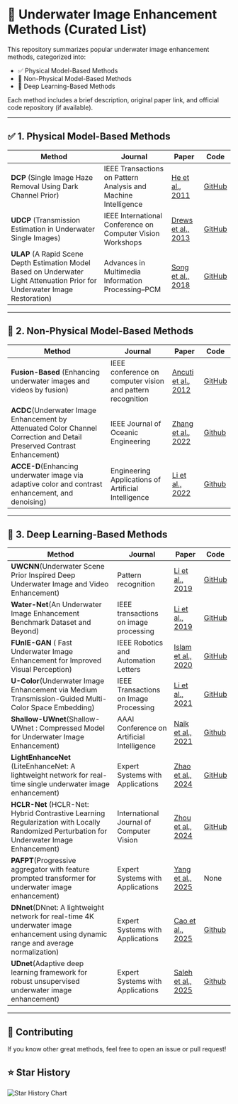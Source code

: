 <!--
 * @Descripttion: 该模块主要实现的功能是：
 * @version: 1.0
 * @Author: 强虎
 * @Date: 2025-03-23 10:04:54
 * @LastEditors: 强虎
 * @LastEditTime: 2025-03-23 19:52:23
 * Copyright (c) 2025 by ${git_name_email}, All Rights Reserved. 
 * 所有权属于四川大学电器工程学院PMCIRI
-->
# 🌊 Underwater Image Enhancement Methods (Curated List)

This repository summarizes popular underwater image enhancement methods, categorized into:

- ✅ Physical Model-Based Methods
- 🎨 Non-Physical Model-Based Methods
- 🤖 Deep Learning-Based Methods

Each method includes a brief description, original paper link, and official code repository (if available).

---

## ✅ 1. Physical Model-Based Methods

| Method |Journal    | Paper | Code |
|--------|-----------|------|------|
| **DCP** (Single Image Haze Removal Using Dark Channel Prior)|IEEE Transactions on Pattern Analysis and Machine Intelligence |[He et al., 2011]([10.1109/TPAMI.2010.168](https://ieeexplore.ieee.org/abstract/document/5567108)) | [GitHub](https://github.com/wangyanckxx/Single-Underwater-Image-Enhancement-and-Color-Restoration/tree/master/Underwater%20Image%20Color%20Restoration/DCP) |
| **UDCP** (Transmission Estimation in Underwater Single Images) | IEEE International Conference on Computer Vision Workshops|[Drews et al., 2013](https://ieeexplore.ieee.org/document/6755982) | [GitHub](https://github.com/wangyanckxx/Single-Underwater-Image-Enhancement-and-Color-Restoration/tree/master/Underwater%20Image%20Color%20Restoration/UDCP) |
| **ULAP** (A Rapid Scene Depth Estimation Model Based on Underwater Light Attenuation Prior for Underwater Image Restoration)| Advances in Multimedia Information Processing–PCM|[Song et al., 2018](https://link.springer.com/chapter/10.1007/978-3-030-00776-8_62) | [GitHub](https://github.com/wangyanckxx/Single-Underwater-Image-Enhancement-and-Color-Restoration/tree/master/Underwater%20Image%20Color%20Restoration/ULAP) |

---

## 🎨 2. Non-Physical Model-Based Methods

| Method | Journal | Paper | Code |
|--------|-------|-------|------|
| **Fusion-Based** (Enhancing underwater images and videos by fusion) | IEEE conference on computer vision and pattern recognition|[Ancuti et al., 2012](https://ieeexplore.ieee.org/document/6247661) | [GitHub](https://github.com/wangyanckxx/Single-Underwater-Image-Enhancement-and-Color-Restoration/tree/master/Underwater%20Image%20Enhancement/Fusion-Matlab) |
|**ACDC**(Underwater Image Enhancement by Attenuated Color Channel Correction and Detail Preserved Contrast Enhancement)|IEEE Journal of Oceanic Engineering|[Zhang et al., 2022](https://ieeexplore.ieee.org/document/9744022)|[Github](https://github.com/Li-Chongyi/JOE2021_ACDC)|
|**ACCE-D**(Enhancing underwater image via adaptive color and contrast enhancement, and denoising)|Engineering Applications of Artificial Intelligence|[Li et al., 2022](https://www.sciencedirect.com/science/article/abs/pii/S0952197622000549)|[Github](https://github.com/Hou-Guojia/ACCE-D)|


---

## 🤖 3. Deep Learning-Based Methods

| Method | Journal |Paper | Code |
|--------|-------|-------|------|
| **UWCNN**(Underwater Scene Prior Inspired Deep Underwater Image and Video Enhancement) | Pattern recognition|[Li et al., 2019](https://www.sciencedirect.com/science/article/abs/pii/S0031320319303401) | [GitHub](https://li-chongyi.github.io/proj_underwater_image_synthesis.html) |
| **Water-Net**(An Underwater Image Enhancement Benchmark Dataset and Beyond)|IEEE transactions on image processing| [Li et al., 2019](https://ieeexplore.ieee.org/document/8917818) | [GitHub](https://github.com/Li-Chongyi/Water-Net_Code) |
| **FUnIE-GAN** ( Fast Underwater Image Enhancement for Improved Visual Perception)|IEEE Robotics and Automation Letters|[Islam et al., 2020](https://ieeexplore.ieee.org/document/9001231)|[GitHub](https://github.com/xahidbuffon/funie-gan)|
| **U-Color**(Underwater Image Enhancement via Medium Transmission-Guided Multi-Color Space Embedding) | IEEE Transactions on Image Processing|[Li et al., 2021](https://ieeexplore.ieee.org/document/9426457) | [GitHub](https://github.com/Li-Chongyi/Ucolor) |
|**Shallow-UWnet**(Shallow-UWnet : Compressed Model for Underwater Image Enhancement)|AAAI Conference on Artificial Intelligence|[Naik et al., 2021](https://arxiv.org/abs/2101.02073)|[Github](https://github.com/mkartik/Shallow-UWnet)|
|**LightEnhanceNet** (LiteEnhanceNet: A lightweight network for real-time single underwater image enhancement)|Expert Systems with Applications|[Zhao et al., 2024](https://www.sciencedirect.com/science/article/abs/pii/S0957417423030488)|[GitHub](https://github.com/zhangsong1213/LiteEnhanceNet)|
|**HCLR-Net** (HCLR-Net: Hybrid Contrastive Learning Regularization with Locally Randomized Perturbation for Underwater Image Enhancement)| International Journal of Computer Vision|[Zhou et al., 2024](https://link.springer.com/article/10.1007/s11263-024-01987-y)|[GitHub](https://github.com/zhoujingchun03/HCLR-Net)|
|**PAFPT**(Progressive aggregator with feature prompted transformer for underwater image enhancement)|Expert Systems with Applications|[Yang et al., 2025](https://www.sciencedirect.com/science/article/abs/pii/S0957417424024060)|None|
|**DNnet**(DNnet: A lightweight network for real-time 4K underwater image enhancement using dynamic range and average normalization)|Expert Systems with Applications|[Cao et al., 2025](https://www.sciencedirect.com/science/article/abs/pii/S0957417425001836)|[Github](https://github.com/Tian-Yu-CAO/DNnet-A-Lightweight-Network-For-Real-Time-4K-Underwater-Image-Enhancement)|
|**UDnet**(Adaptive deep learning framework for robust unsupervised underwater image enhancement)|Expert Systems with Applications|[Saleh et al., 2025](https://www.sciencedirect.com/science/article/pii/S0957417424031816)|[Github](https://github.com/alzayats/UDnet)|

---

## 📌 Contributing

If you know other great methods, feel free to open an issue or pull request!

## ⭐ Star History

![Star History Chart](https://api.star-history.com/svg?repos=yourusername/underwater-image-enhancement-list&type=Date)


